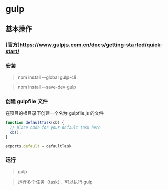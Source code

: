 # gulp
## 基本操作
### [官方]https://www.gulpjs.com.cn/docs/getting-started/quick-start/

### 安装
>npm install --global gulp-cli

>npm install --save-dev gulp

### 创建 gulpfile 文件

在项目的根目录下创建一个名为 gulpfile.js 的文件
```js
function defaultTask(cb) {
  // place code for your default task here
  cb();
}

exports.default = defaultTask
```
### 运行
>gulp

>运行多个任务（task），可以执行 gulp <task> <othertask>

